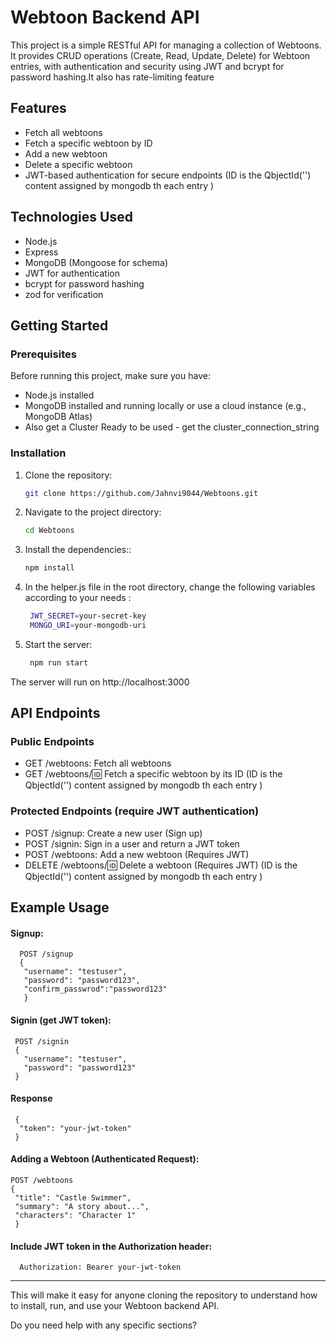 
# Webtoon Backend API

This project is a simple RESTful API for managing a collection of Webtoons. It provides CRUD operations (Create, Read, Update, Delete) for Webtoon entries, with authentication and security using JWT and bcrypt for password hashing.It also has rate-limiting feature

## Features

- Fetch all webtoons
- Fetch a specific webtoon by ID
- Add a new webtoon
- Delete a specific webtoon
- JWT-based authentication for secure endpoints
 (ID is the QbjectId('') content assigned by mongodb th each entry ) 

## Technologies Used

- Node.js
- Express
- MongoDB (Mongoose for schema)
- JWT for authentication
- bcrypt for password hashing
- zod for verification 

## Getting Started

### Prerequisites

Before running this project, make sure you have:

- Node.js installed
- MongoDB installed and running locally or use a cloud instance (e.g., MongoDB Atlas)
- Also get a Cluster Ready to be used - get the cluster_connection_string 

### Installation

1. Clone the repository:
   ```bash
   git clone https://github.com/Jahnvi9044/Webtoons.git

2. Navigate to the project directory:  
   ```bash
   cd Webtoons

3. Install the dependencies::  
   ```bash
   npm install

4. In the helper.js file in the root directory, change the following variables according to your needs :
   ```bash
    JWT_SECRET=your-secret-key
    MONGO_URI=your-mongodb-uri

5. Start the server:
    ```bash 
     npm run start

The server will run on http://localhost:3000

## API Endpoints

### Public Endpoints

* GET /webtoons: Fetch all webtoons
* GET /webtoons/:id: Fetch a specific webtoon by its ID
 (ID is the QbjectId('') content assigned by mongodb th each entry ) 

### Protected Endpoints (require JWT authentication)

* POST /signup: Create a new user (Sign up)
* POST /signin: Sign in a user and return a JWT token
* POST /webtoons: Add a new webtoon (Requires JWT)
* DELETE /webtoons/:id: Delete a webtoon (Requires JWT)
(ID is the QbjectId('') content assigned by mongodb th each entry ) 
## Example Usage

#### Signup:

    
      POST /signup
      {
       "username": "testuser",
       "password": "password123",
       "confirm_passwrod":"password123"
       }



#### Signin (get JWT token):

     POST /signin
     {
       "username": "testuser",
       "password": "password123"
     }


#### Response 
   
     {
      "token": "your-jwt-token"
     }
#### Adding a Webtoon (Authenticated Request):
    
    POST /webtoons
    {
     "title": "Castle Swimmer",
     "summary": "A story about...",
     "characters": "Character 1"
     }

#### Include JWT token in the Authorization header:
    
      Authorization: Bearer your-jwt-token


---


This will make it easy for anyone cloning the repository to understand how to install, run, and use your Webtoon backend API.

Do you need help with any specific sections?
